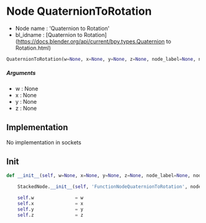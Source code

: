 # Node QuaternionToRotation

- Node name : 'Quaternion to Rotation'
- bl_idname : [Quaternion to Rotation](https://docs.blender.org/api/current/bpy.types.Quaternion to Rotation.html)


``` python
QuaternionToRotation(w=None, x=None, y=None, z=None, node_label=None, node_color=None)
```
##### Arguments

- w : None
- x : None
- y : None
- z : None

## Implementation

No implementation in sockets

## Init

``` python
def __init__(self, w=None, x=None, y=None, z=None, node_label=None, node_color=None):

    StackedNode.__init__(self, 'FunctionNodeQuaternionToRotation', node_label=node_label, node_color=node_color)

    self.w               = w
    self.x               = x
    self.y               = y
    self.z               = z
```
